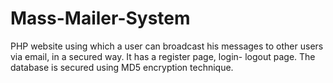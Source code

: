 # Mass-Mailer-System
PHP website using which a user can broadcast his messages to other users via email, in a secured way. It has a register page, login- logout page. The database is secured using MD5 encryption technique.

